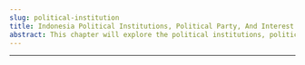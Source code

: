 ```yaml
---
slug: political-institution
title: Indonesia Political Institutions, Political Party, And Interest Group
abstract: This chapter will explore the political institutions, political parties, and interest groups in Indonesia.
---
```



---